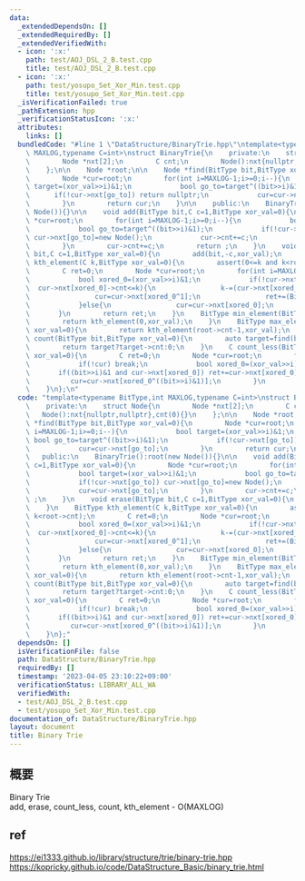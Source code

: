 ```yaml
---
data:
  _extendedDependsOn: []
  _extendedRequiredBy: []
  _extendedVerifiedWith:
  - icon: ':x:'
    path: test/AOJ_DSL_2_B.test.cpp
    title: test/AOJ_DSL_2_B.test.cpp
  - icon: ':x:'
    path: test/yosupo_Set_Xor_Min.test.cpp
    title: test/yosupo_Set_Xor_Min.test.cpp
  _isVerificationFailed: true
  _pathExtension: hpp
  _verificationStatusIcon: ':x:'
  attributes:
    links: []
  bundledCode: "#line 1 \"DataStructure/BinaryTrie.hpp\"\ntemplate<typename BitType,int\
    \ MAXLOG,typename C=int>\nstruct BinaryTrie{\n    private:\n    struct Node{\n\
    \        Node *nxt[2];\n        C cnt;\n        Node():nxt{nullptr,nullptr},cnt(0){}\n\
    \    };\n\n    Node *root;\n\n    Node *find(BitType bit,BitType xor_val=0){\n\
    \        Node *cur=root;\n        for(int i=MAXLOG-1;i>=0;i--){\n            bool\
    \ target=(xor_val>>i)&1;\n            bool go_to=target^((bit>>i)&1);\n      \
    \      if(!cur->nxt[go_to]) return nullptr;\n            cur=cur->nxt[go_to];\n\
    \        }\n        return cur;\n    }\n\n    public:\n    BinaryTrie():root(new\
    \ Node()){}\n\n    void add(BitType bit,C c=1,BitType xor_val=0){\n        Node\
    \ *cur=root;\n        for(int i=MAXLOG-1;i>=0;i--){\n            bool target=(xor_val>>i)&1;\n\
    \            bool go_to=target^((bit>>i)&1);\n            if(!cur->nxt[go_to])\
    \ cur->nxt[go_to]=new Node();\n            cur->cnt+=c;\n            cur=cur->nxt[go_to];\n\
    \        }\n        cur->cnt+=c;\n        return ;\n    }\n    void erase(BitType\
    \ bit,C c=1,BitType xor_val=0){\n        add(bit,-c,xor_val);\n    }\n    BitType\
    \ kth_element(C k,BitType xor_val=0){\n        assert(0<=k and k<root->cnt);\n\
    \        C ret=0;\n        Node *cur=root;\n        for(int i=MAXLOG-1;i>=0;i--){\n\
    \            bool xored_0=(xor_val>>i)&1;\n            if(!cur->nxt[xored_0] or\
    \  cur->nxt[xored_0]->cnt<=k){\n                k-=(cur->nxt[xored_0]?cur->nxt[xored_0]->cnt:0);\n\
    \                cur=cur->nxt[xored_0^1];\n                ret+=(BitType(1)<<i);\n\
    \            }else{\n                cur=cur->nxt[xored_0];\n            }\n \
    \       }\n        return ret;\n    }\n    BitType min_element(BitType xor_val=0){\n\
    \        return kth_element(0,xor_val);\n    }\n    BitType max_element(BitType\
    \ xor_val=0){\n        return kth_element(root->cnt-1,xor_val);\n    }\n    C\
    \ count(BitType bit,BitType xor_val=0){\n        auto target=find(bit,xor_val);\n\
    \        return target?target->cnt:0;\n    }\n    C count_less(BitType bit,BitType\
    \ xor_val=0){\n        C ret=0;\n        Node *cur=root;\n        for(int i=MAXLOG-1;i>=0;i--){\n\
    \            if(!cur) break;\n            bool xored_0=(xor_val>>i)&1;\n     \
    \       if((bit>>i)&1 and cur->nxt[xored_0]) ret+=cur->nxt[xored_0]->cnt;\n  \
    \          cur=cur->nxt[xored_0^((bit>>i)&1)];\n        }\n        return ret;\n\
    \    }\n};\n"
  code: "template<typename BitType,int MAXLOG,typename C=int>\nstruct BinaryTrie{\n\
    \    private:\n    struct Node{\n        Node *nxt[2];\n        C cnt;\n     \
    \   Node():nxt{nullptr,nullptr},cnt(0){}\n    };\n\n    Node *root;\n\n    Node\
    \ *find(BitType bit,BitType xor_val=0){\n        Node *cur=root;\n        for(int\
    \ i=MAXLOG-1;i>=0;i--){\n            bool target=(xor_val>>i)&1;\n           \
    \ bool go_to=target^((bit>>i)&1);\n            if(!cur->nxt[go_to]) return nullptr;\n\
    \            cur=cur->nxt[go_to];\n        }\n        return cur;\n    }\n\n \
    \   public:\n    BinaryTrie():root(new Node()){}\n\n    void add(BitType bit,C\
    \ c=1,BitType xor_val=0){\n        Node *cur=root;\n        for(int i=MAXLOG-1;i>=0;i--){\n\
    \            bool target=(xor_val>>i)&1;\n            bool go_to=target^((bit>>i)&1);\n\
    \            if(!cur->nxt[go_to]) cur->nxt[go_to]=new Node();\n            cur->cnt+=c;\n\
    \            cur=cur->nxt[go_to];\n        }\n        cur->cnt+=c;\n        return\
    \ ;\n    }\n    void erase(BitType bit,C c=1,BitType xor_val=0){\n        add(bit,-c,xor_val);\n\
    \    }\n    BitType kth_element(C k,BitType xor_val=0){\n        assert(0<=k and\
    \ k<root->cnt);\n        C ret=0;\n        Node *cur=root;\n        for(int i=MAXLOG-1;i>=0;i--){\n\
    \            bool xored_0=(xor_val>>i)&1;\n            if(!cur->nxt[xored_0] or\
    \  cur->nxt[xored_0]->cnt<=k){\n                k-=(cur->nxt[xored_0]?cur->nxt[xored_0]->cnt:0);\n\
    \                cur=cur->nxt[xored_0^1];\n                ret+=(BitType(1)<<i);\n\
    \            }else{\n                cur=cur->nxt[xored_0];\n            }\n \
    \       }\n        return ret;\n    }\n    BitType min_element(BitType xor_val=0){\n\
    \        return kth_element(0,xor_val);\n    }\n    BitType max_element(BitType\
    \ xor_val=0){\n        return kth_element(root->cnt-1,xor_val);\n    }\n    C\
    \ count(BitType bit,BitType xor_val=0){\n        auto target=find(bit,xor_val);\n\
    \        return target?target->cnt:0;\n    }\n    C count_less(BitType bit,BitType\
    \ xor_val=0){\n        C ret=0;\n        Node *cur=root;\n        for(int i=MAXLOG-1;i>=0;i--){\n\
    \            if(!cur) break;\n            bool xored_0=(xor_val>>i)&1;\n     \
    \       if((bit>>i)&1 and cur->nxt[xored_0]) ret+=cur->nxt[xored_0]->cnt;\n  \
    \          cur=cur->nxt[xored_0^((bit>>i)&1)];\n        }\n        return ret;\n\
    \    }\n};"
  dependsOn: []
  isVerificationFile: false
  path: DataStructure/BinaryTrie.hpp
  requiredBy: []
  timestamp: '2023-04-05 23:10:22+09:00'
  verificationStatus: LIBRARY_ALL_WA
  verifiedWith:
  - test/AOJ_DSL_2_B.test.cpp
  - test/yosupo_Set_Xor_Min.test.cpp
documentation_of: DataStructure/BinaryTrie.hpp
layout: document
title: Binary Trie
---
```


## 概要  
Binary Trie  
add, erase, count_less, count, kth_element - O(MAXLOG)  

## ref  
https://ei1333.github.io/library/structure/trie/binary-trie.hpp  
https://kopricky.github.io/code/DataStructure_Basic/binary_trie.html  
